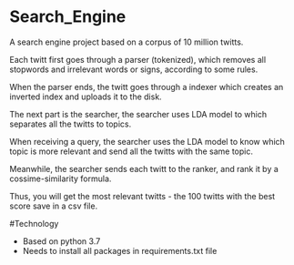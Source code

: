 # Search_Engine

A search engine project based on a corpus of 10 million twitts.

Each twitt first goes through a parser (tokenized), which removes all stopwords and irrelevant words or signs, according to some rules.

When the parser ends, the twitt goes through a indexer which creates an inverted index and uploads it to the disk.

The next part is the searcher, the searcher uses LDA model to which separates all the twitts to topics.

When receiving a query, the searcher uses the LDA model to know which topic is more relevant and send all the twitts with the same topic.

Meanwhile, the searcher sends each twitt to the ranker, and rank it by a cossime-similarity formula.

Thus, you will get the most relevant twitts - the 100 twitts with the best score save in a csv file.

#Technology

* Based on python 3.7
* Needs to install all packages in requirements.txt file
